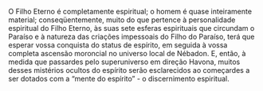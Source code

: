 ﻿O Filho Eterno é completamente espiritual; o homem é quase inteiramente material; conseqüentemente, muito do que pertence à personalidade espiritual do Filho Eterno, às suas sete esferas espirituais que circundam o Paraíso e à natureza das criações impessoais do Filho do Paraíso, terá que esperar vossa conquista do status de espírito, em seguida à vossa completa ascensão moroncial no universo local de Nébadon. E, então, à medida que passardes pelo superuniverso em direção Havona, muitos desses mistérios ocultos do espírito serão esclarecidos ao começardes a ser dotados com a “mente do espírito” - o discernimento espiritual.